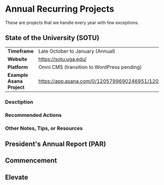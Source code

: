 # Annual Recurring Projects

These are projects that we handle every year with few exceptions.

## State of the University (SOTU)

| | | 
| --- | --- |
| **Timeframe** | Late October to January (Annual) |
| **Website** | https://sotu.uga.edu/ |
| **Platform** | Omni CMS (transition to WordPress pending) |
| **Example Asana Project** | https://app.asana.com/0/1205799690246951/1205799690246951 |

### Desctiption
### Recommended Actions
### Other Notes, Tips, or Resources

## President's Annual Report (PAR)
## Commencement
## Elevate
